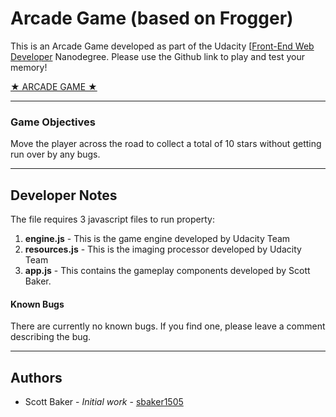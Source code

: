 # Arcade Game (based on Frogger)

This is an Arcade Game developed as part of the Udacity [[Front-End Web Developer](https://www.udacity.com/course/front-end-web-developer-nanodegree--nd001) Nanodegree. Please use the Github link to play and test your memory!

[★ ARCADE GAME ★](https://sbaker1505.github.io/Arcade-Game/)

--------------------------------------------------------------------------------

### Game Objectives

Move the player across the road to collect a total of 10 stars without getting run over by any bugs.

--------------------------------------------------------------------------------

## Developer Notes

The file requires 3 javascript files to run property:
  1. **engine.js** - This is the game engine developed by Udacity Team
  2. **resources.js** - This is the imaging processor developed by Udacity Team
  3. **app.js** - This contains the gameplay components developed by Scott Baker.

#### Known Bugs

There are currently no known bugs. If you find one, please leave a comment describing the bug.

--------------------------------------------------------------------------------

## Authors

- Scott Baker - _Initial work_ - [sbaker1505](https://github.com/sbaker1505)
